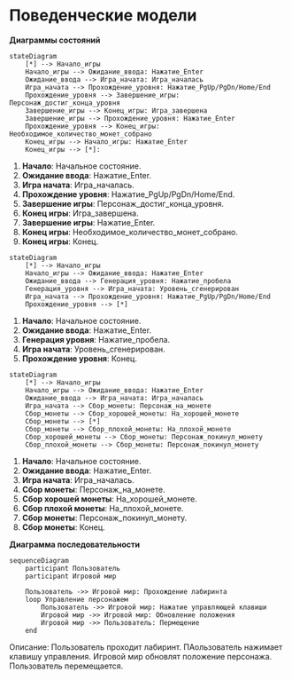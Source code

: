 
# Поведенческие модели
**Диаграммы состояний**
```mermaid
stateDiagram
    [*] --> Начало_игры
    Начало_игры --> Ожидание_ввода: Нажатие_Enter
    Ожидание_ввода --> Игра_начата: Игра_началась
    Игра_начата --> Прохождение_уровня: Нажатие_PgUp/PgDn/Home/End
    Прохождение_уровня --> Завершение_игры: Персонаж_достиг_конца_уровня
    Завершение_игры --> Конец_игры: Игра_завершена
    Завершение_игры --> Прохождение_уровня: Нажатие_Enter
    Прохождение_уровня --> Конец_игры: Необходимое_количество_монет_собрано
    Конец_игры --> Начало_игры: Нажатие_Enter
    Конец_игры --> [*]: 
```

1. **Начало**: Начальное состояние.
2. **Ожидание ввода**: Нажатие_Enter.
3. **Игра начата**: Игра_началась.
4. **Прохождение уровня**: Нажатие_PgUp/PgDn/Home/End.
5. **Завершение игры**: Персонаж_достиг_конца_уровня.
6. **Конец игры**: Игра_завершена.
7. **Завершение игры**: Нажатие_Enter.
8. **Конец игры**: Необходимое_количество_монет_собрано.
9. **Конец игры**: Конец.

```mermaid
stateDiagram
    [*] --> Начало_игры
    Начало_игры --> Ожидание_ввода: Нажатие_Enter
    Ожидание_ввода --> Генерация_уровня: Нажатие_пробела
    Генерация_уровня --> Игра_начата: Уровень_сгенерирован
    Игра_начата --> Прохождение_уровня: Нажатие_PgUp/PgDn/Home/End
    Прохождение_уровня --> [*]
```

1. **Начало**: Начальное состояние.
2. **Ожидание ввода**: Нажатие_Enter.
3. **Генерация уровня**: Нажатие_пробела.
4. **Игра начата**: Уровень_сгенерирован.
5. **Прохождение уровня**: Конец.


```mermaid
stateDiagram
    [*] --> Начало_игры
    Начало_игры --> Ожидание_ввода: Нажатие_Enter
    Ожидание_ввода --> Игра_начата: Игра_началась
    Игра_начата --> Сбор_монеты: Персонаж_на_монете
    Сбор_монеты --> Сбор_хорошей_монеты: На_хорошей_монете
    Сбор_монеты --> [*]
    Сбор_монеты --> Сбор_плохой_монеты: На_плохой_монете
    Сбор_хорошей_монеты --> Сбор_монеты: Персонаж_покинул_монету
    Сбор_плохой_монеты --> Сбор_монеты: Персонаж_покинул_монету
```

1. **Начало**: Начальное состояние.
2. **Ожидание ввода**: Нажатие_Enter.
3. **Игра начата**: Игра_началась.
4. **Сбор монеты**: Персонаж_на_монете.
5. **Сбор хорошей монеты**: На_хорошей_монете.
6. **Сбор плохой монеты**: На_плохой_монете.
7. **Сбор монеты**: Персонаж_покинул_монету.
8. **Сбор монеты**: Конец.

**Диаграмма последовательности**
```mermaid
sequenceDiagram
    participant Пользователь
    participant Игровой мир

    Пользователь ->> Игровой мир: Прохождение лабиринта
    loop Управление персонажем
        Пользователь ->> Игровой мир: Нажатие управляющей клавиши
        Игровой мир ->> Игровой мир: Обновление положения
        Игровой мир ->> Пользователь: Пермещение
    end
```

Описание: Пользователь проходит лабиринт. ПАользователь нажимает клавишу управления. Игровой мир обновлят положение персонажа. Пользователь перемещается.
